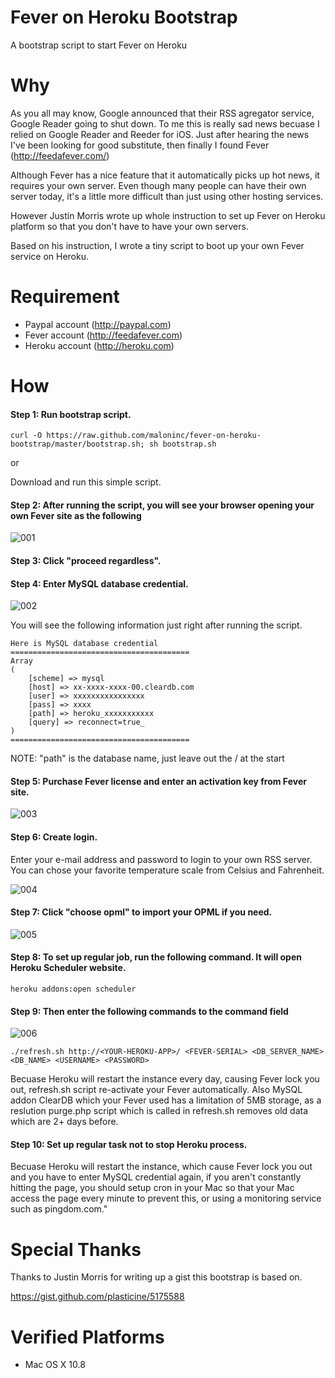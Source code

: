 Fever on Heroku Bootstrap
=========================
A bootstrap script to start Fever on Heroku


Why
=========================
As you all may know, Google announced that their RSS agregator service, Google Reader going to shut down.
To me this is really sad news becuase I relied on Google Reader and Reeder for iOS. Just after hearing the news I've been looking for good substitute, then finally I found Fever (http://feedafever.com/)

Although Fever has a nice feature that it automatically picks up hot news, it requires your own server.
Even though many people can have their own server today, it's a little more difficult than just using other hosting services.

However Justin Morris wrote up whole instruction to set up Fever on Heroku platform so that you don't have to have your own servers.

Based on his instruction, I wrote a tiny script to boot up your own Fever service on Heroku.


Requirement
=========================
* Paypal account (http://paypal.com)
* Fever account (http://feedafever.com)
* Heroku account (http://heroku.com)


How
=========================
#### Step 1: Run bootstrap script.

    curl -O https://raw.github.com/maloninc/fever-on-heroku-bootstrap/master/bootstrap.sh; sh bootstrap.sh

or

Download and run this simple script.


#### Step 2: After running the script, you will see your browser opening your own Fever site as the following

![001](https://raw.github.com/maloninc/fever-on-heroku-bootstrap/master/images/001.png)


#### Step 3: Click "proceed regardless".


#### Step 4: Enter MySQL database credential.

![002](https://raw.github.com/maloninc/fever-on-heroku-bootstrap/master/images/002.png)

You will see the following information just right after running the script.

    Here is MySQL database credential
    ========================================
    Array
    (
        [scheme] => mysql
        [host] => xx-xxxx-xxxx-00.cleardb.com
        [user] => xxxxxxxxxxxxxxxx
        [pass] => xxxx
        [path] => heroku_xxxxxxxxxxx
        [query] => reconnect=true_
    )
    ========================================

NOTE: "path" is the database name, just leave out the / at the start

#### Step 5: Purchase Fever license and enter an activation key from Fever site.

![003](https://raw.github.com/maloninc/fever-on-heroku-bootstrap/master/images/003.png)


#### Step 6: Create login.

Enter your e-mail address and password to login to your own RSS server. You can chose your favorite temperature scale from Celsius and Fahrenheit.

![004](https://raw.github.com/maloninc/fever-on-heroku-bootstrap/master/images/004.png)


#### Step 7: Click "choose opml" to import your OPML if you need.

![005](https://raw.github.com/maloninc/fever-on-heroku-bootstrap/master/images/005.png)


#### Step 8: To set up regular job, run the following command. It will open Heroku Scheduler website.

    heroku addons:open scheduler


#### Step 9: Then enter the following commands to the command field

![006](https://raw.github.com/maloninc/fever-on-heroku-bootstrap/master/images/006.png)

    ./refresh.sh http://<YOUR-HEROKU-APP>/ <FEVER-SERIAL> <DB_SERVER_NAME> <DB_NAME> <USERNAME> <PASSWORD>

Becuase Heroku will restart the instance every day, causing Fever lock you out, refresh.sh script re-activate your Fever automatically.
Also MySQL addon ClearDB which your Fever used has a limitation of 5MB storage, as a reslution purge.php script which is called in refresh.sh removes old data which are 2+ days before.

#### Step 10: Set up regular task not to stop Heroku process.

Becuase Heroku will restart the instance, which cause Fever lock you out and you have to enter MySQL credential again, if you aren't constantly hitting the page, you should setup cron in your Mac so that your Mac access the page every minute to prevent this, or using a monitoring service such as pingdom.com."


Special Thanks
=========================
Thanks to Justin Morris for writing up a gist this bootstrap is based on.

https://gist.github.com/plasticine/5175588


Verified Platforms
=========================
* Mac OS X 10.8